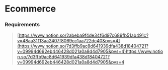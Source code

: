 # Ecommerce

### Requirements
>[https://www.notion.so/2abeba9f4de34f6d97c689fb51ab491c?v=48aa31113aa2407f8069cc1aa722dc40&pvs=4](https://www.notion.so/7d3ffb9ac8d641939dfa438d18404721?v=09994d692eb446428d021a0a8d4d7905&pvs=4)https://www.notion.so/7d3ffb9ac8d641939dfa438d18404721?v=09994d692eb446428d021a0a8d4d7905&pvs=4
